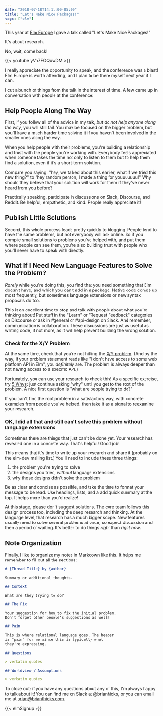 ```yaml
---
date: "2018-07-18T14:11:00-05:00"
title: "Let's Make Nice Packages!"
tags: ["elm"]
---
```


This year at [Elm Europe](https://2018.elmeurope.org/) I gave a talk called "Let's Make Nice Packages!"

It's about research.

No, wait, come back!

<!--more-->

{{< youtube yVn7FOQuwDM >}}

I really appreciate the opportunity to speak, and the conference was a blast!
Elm Europe is worth attending, and I plan to be there myself next year if I can.

I cut a bunch of things from the talk in the interest of time.
A few came up in conversation with people at the conference:

## Help People Along The Way

First, if you follow all of the advice in my talk, *but do not help anyone along the way*, you will still fail.
You may be focused on the bigger problem, but you'll have a much harder time solving it if you haven't been involved in the smaller ones along the way.

When you help people with their problems, you're building a relationship and trust with the people you're working with.
Everybody feels appreciated when someone takes the time not only to listen to them but to help them find a solution, even if it's a short-term solution.

Compare you saying, "hey, we talked about this earlier, what if we tried this new thing?" to "hey random person, I made a thing for youuuuuuu!"
Why should they believe that your solution will work for them if they've never heard from you before?

Practically speaking, participate in discussions on Slack, Discourse, and Reddit.
Be helpful, empathetic, and kind.
People really appreciate it!

## Publish Little Solutions

Second, this whole process leads pretty quickly to blogging.
People tend to have the same problems, but not everybody will ask online.
So if you compile small solutions to problems you've helped with, and put them where people can see them, you're also building trust with people who you'll never have to speak with directly.

## What If I Need New Language Features to Solve the Problem?

*Rarely* while you're doing this, you find that you need something that Elm doesn't have, and which you can't add in a package.
Native code comes up most frequently, but sometimes language extensions or new syntax proposals do too.

This is an excellent time to stop and talk with people about what you're thinking about!
Put stuff in the "Learn" or "Request Feedback" categories on Discourse or ask in #general or #api-design on Slack.
And remember, communication *is* collaboration.
These discussions are just as useful as writing code, if not more, as it will help prevent building the wrong solution.

### Check for the X/Y Problem

At the same time, check that you're not hitting the [X/Y problem](http://xyproblem.info/).
(And by the way, if your problem statement reads like "I don't have access to some web platform API in Elm", you *definitely* are.
The problem is always deeper than not having access to a specific API.)

Fortunately, you can use your research to check this!
As a specific exercise, try [5 Whys](https://www.isixsigma.com/tools-templates/cause-effect/determine-root-cause-5-whys/): just continue asking "why" until you get to the root of the problem.
A nice first question is "what are people trying to do?"

If you can't find the root problem in a satisfactory way, with concrete examples from people you've helped, then take it as a signal to reexamine your research.

### OK, I did all that and still can't solve this problem without language extensions

Sometimes there are things that just can't be done yet.
Your research has revealed one in a concrete way.
That's helpful!
Good job!

This means that it's time to write up your research and share it (probably on the elm-dev mailing list.)
You'll need to include these three things:

1. the problem you're trying to solve
2. the designs you tried, *without* language extensions
3. why those designs didn't solve the problem

Be as clear and concise as possible, and take the time to format your message to be read.
Use headings, lists, and a add quick summary at the top.
It helps more than you'd realize!

At this stage, please don't suggest solutions.
The core team follows this design process too, including the deep research and thinking.
At the language level, that research has a much bigger scope.
New features usually need to solve several problems at once, so expect discussion and then a period of waiting.
It's better to do things *right* than *right now*.

## Note Organization

Finally, I like to organize my notes in Markdown like this.
It helps me remember to fill out all the sections:

```markdown
# {Thread Title} by {author}

Summary or additional thoughts.

## Context

What are they trying to do?

## The Fix

Your suggestion for how to fix the initial problem.
Don't forget other people's suggestions as well!

## Pain

This is where relational language goes. The header
is "pain" for me since this is typically what
they're expressing.

## Questions

> verbatim quotes

## Worldview / Assumptions

> verbatim quotes
```

To close out: if you have any questions about any of this, I'm always happy to talk about it!
You can find me on Slack at @brianhicks, or you can email me at [brian@brianthicks.com](mailto:brian@brianthicks.com).

{{< elmSignup >}}
